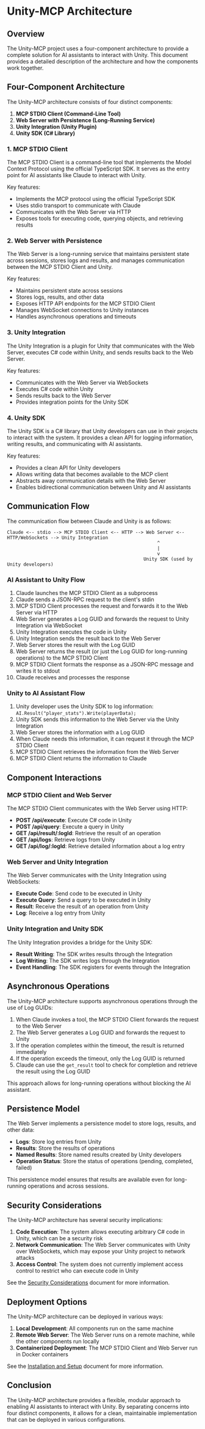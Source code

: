 # Unity-MCP Architecture

## Overview

The Unity-MCP project uses a four-component architecture to provide a complete solution for AI assistants to interact with Unity. This document provides a detailed description of the architecture and how the components work together.

## Four-Component Architecture

The Unity-MCP architecture consists of four distinct components:

1. **MCP STDIO Client (Command-Line Tool)**
2. **Web Server with Persistence (Long-Running Service)**
3. **Unity Integration (Unity Plugin)**
4. **Unity SDK (C# Library)**

### 1. MCP STDIO Client

The MCP STDIO Client is a command-line tool that implements the Model Context Protocol using the official TypeScript SDK. It serves as the entry point for AI assistants like Claude to interact with Unity.

Key features:
- Implements the MCP protocol using the official TypeScript SDK
- Uses stdio transport to communicate with Claude
- Communicates with the Web Server via HTTP
- Exposes tools for executing code, querying objects, and retrieving results

### 2. Web Server with Persistence

The Web Server is a long-running service that maintains persistent state across sessions, stores logs and results, and manages communication between the MCP STDIO Client and Unity.

Key features:
- Maintains persistent state across sessions
- Stores logs, results, and other data
- Exposes HTTP API endpoints for the MCP STDIO Client
- Manages WebSocket connections to Unity instances
- Handles asynchronous operations and timeouts

### 3. Unity Integration

The Unity Integration is a plugin for Unity that communicates with the Web Server, executes C# code within Unity, and sends results back to the Web Server.

Key features:
- Communicates with the Web Server via WebSockets
- Executes C# code within Unity
- Sends results back to the Web Server
- Provides integration points for the Unity SDK

### 4. Unity SDK

The Unity SDK is a C# library that Unity developers can use in their projects to interact with the system. It provides a clean API for logging information, writing results, and communicating with AI assistants.

Key features:
- Provides a clean API for Unity developers
- Allows writing data that becomes available to the MCP client
- Abstracts away communication details with the Web Server
- Enables bidirectional communication between Unity and AI assistants

## Communication Flow

The communication flow between Claude and Unity is as follows:

```
Claude <-- stdio --> MCP STDIO Client <-- HTTP --> Web Server <-- HTTP/WebSockets --> Unity Integration
                                                       ^
                                                       |
                                                       v
                                                  Unity SDK (used by Unity developers)
```

### AI Assistant to Unity Flow

1. Claude launches the MCP STDIO Client as a subprocess
2. Claude sends a JSON-RPC request to the client's stdin
3. MCP STDIO Client processes the request and forwards it to the Web Server via HTTP
4. Web Server generates a Log GUID and forwards the request to Unity Integration via WebSocket
5. Unity Integration executes the code in Unity
6. Unity Integration sends the result back to the Web Server
7. Web Server stores the result with the Log GUID
8. Web Server returns the result (or just the Log GUID for long-running operations) to the MCP STDIO Client
9. MCP STDIO Client formats the response as a JSON-RPC message and writes it to stdout
10. Claude receives and processes the response

### Unity to AI Assistant Flow

1. Unity developer uses the Unity SDK to log information: `AI.Result("player_stats").Write(playerData);`
2. Unity SDK sends this information to the Web Server via the Unity Integration
3. Web Server stores the information with a Log GUID
4. When Claude needs this information, it can request it through the MCP STDIO Client
5. MCP STDIO Client retrieves the information from the Web Server
6. MCP STDIO Client returns the information to Claude

## Component Interactions

### MCP STDIO Client and Web Server

The MCP STDIO Client communicates with the Web Server using HTTP:

- **POST /api/execute**: Execute C# code in Unity
- **POST /api/query**: Execute a query in Unity
- **GET /api/result/:logId**: Retrieve the result of an operation
- **GET /api/logs**: Retrieve logs from Unity
- **GET /api/log/:logId**: Retrieve detailed information about a log entry

### Web Server and Unity Integration

The Web Server communicates with the Unity Integration using WebSockets:

- **Execute Code**: Send code to be executed in Unity
- **Execute Query**: Send a query to be executed in Unity
- **Result**: Receive the result of an operation from Unity
- **Log**: Receive a log entry from Unity

### Unity Integration and Unity SDK

The Unity Integration provides a bridge for the Unity SDK:

- **Result Writing**: The SDK writes results through the Integration
- **Log Writing**: The SDK writes logs through the Integration
- **Event Handling**: The SDK registers for events through the Integration

## Asynchronous Operations

The Unity-MCP architecture supports asynchronous operations through the use of Log GUIDs:

1. When Claude invokes a tool, the MCP STDIO Client forwards the request to the Web Server
2. The Web Server generates a Log GUID and forwards the request to Unity
3. If the operation completes within the timeout, the result is returned immediately
4. If the operation exceeds the timeout, only the Log GUID is returned
5. Claude can use the `get_result` tool to check for completion and retrieve the result using the Log GUID

This approach allows for long-running operations without blocking the AI assistant.

## Persistence Model

The Web Server implements a persistence model to store logs, results, and other data:

- **Logs**: Store log entries from Unity
- **Results**: Store the results of operations
- **Named Results**: Store named results created by Unity developers
- **Operation Status**: Store the status of operations (pending, completed, failed)

This persistence model ensures that results are available even for long-running operations and across sessions.

## Security Considerations

The Unity-MCP architecture has several security implications:

1. **Code Execution**: The system allows executing arbitrary C# code in Unity, which can be a security risk
2. **Network Communication**: The Web Server communicates with Unity over WebSockets, which may expose your Unity project to network attacks
3. **Access Control**: The system does not currently implement access control to restrict who can execute code in Unity

See the [Security Considerations](11-security-considerations.md) document for more information.

## Deployment Options

The Unity-MCP architecture can be deployed in various ways:

1. **Local Development**: All components run on the same machine
2. **Remote Web Server**: The Web Server runs on a remote machine, while the other components run locally
3. **Containerized Deployment**: The MCP STDIO Client and Web Server run in Docker containers

See the [Installation and Setup](09-installation-setup.md) document for more information.

## Conclusion

The Unity-MCP architecture provides a flexible, modular approach to enabling AI assistants to interact with Unity. By separating concerns into four distinct components, it allows for a clean, maintainable implementation that can be deployed in various configurations.
